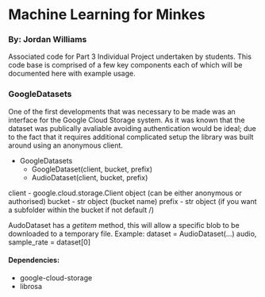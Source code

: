 # Machine Learning for Minkes
### By: Jordan Williams
Associated code for Part 3 Individual Project undertaken by students.
This code base is comprised of a few key components each of which will be documented here with example usage.

### GoogleDatasets
One of the first developments that was necessary to be made was an interface for the Google Cloud Storage system.
As it was known that the dataset was publically avaliable avoiding authentication would be ideal; due to the fact that it requires additional complicated setup the library was built around using an anonymous client.
- GoogleDatasets
    - GoogleDataset(client, bucket, prefix)
    - AudioDataset(client, bucket, prefix)

client - google.cloud.storage.Client object (can be either anonymous or authorised)
bucket - str object (bucket name)
prefix - str object (if you want a subfolder within the bucket if not default /)

AudoDataset has a *getitem* method, this will allow a specific blob to be downloaded to a temporary file.
Example:
    dataset = AudioDataset(...)
    audio, sample_rate = dataset[0]

#### Dependencies:
- google-cloud-storage
- librosa
